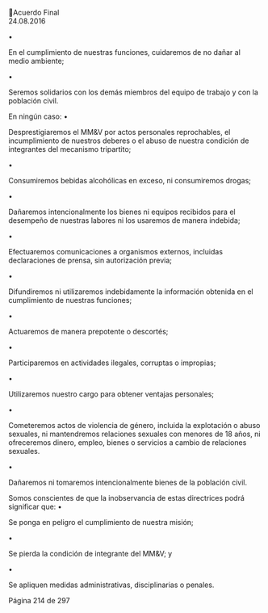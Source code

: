 Acuerdo Final  
24.08.2016  

•

En el cumplimiento de nuestras funciones, cuidaremos de no dañar al medio ambiente; 

•

Seremos solidarios con los demás miembros del equipo de trabajo y con la población civil. 

En ningún caso: 
•

Desprestigiaremos el MM&V por actos personales reprochables, el incumplimiento de nuestros 
deberes o el abuso de nuestra condición de integrantes del mecanismo tripartito; 

•

Consumiremos bebidas alcohólicas en exceso, ni consumiremos drogas; 

•

Dañaremos  intencionalmente  los  bienes  ni  equipos  recibidos  para  el  desempeño  de  nuestras 
labores ni los usaremos de manera indebida; 

•

Efectuaremos  comunicaciones  a  organismos  externos,  incluidas  declaraciones  de  prensa,  sin 
autorización previa; 

•

Difundiremos  ni  utilizaremos  indebidamente  la  información  obtenida  en  el  cumplimiento  de 
nuestras funciones; 

•

Actuaremos de manera prepotente o descortés; 

•

Participaremos en actividades ilegales, corruptas o impropias;  

•

Utilizaremos nuestro cargo para obtener ventajas personales; 

•

Cometeremos  actos  de  violencia  de  género,  incluida  la  explotación  o  abuso  sexuales,  ni 
mantendremos  relaciones  sexuales  con  menores  de  18  años,  ni  ofreceremos  dinero,  empleo, 
bienes o servicios a cambio de relaciones sexuales. 

•

Dañaremos ni tomaremos intencionalmente bienes de la población civil. 

Somos conscientes de que la inobservancia de estas directrices podrá significar que: 
•

Se ponga en peligro el cumplimiento de nuestra misión; 

•

Se pierda la condición de integrante del MM&V; y 

•

Se apliquen medidas administrativas, disciplinarias o penales. 

 
 
 
 
 
 
 
 
 
 
 
 
Página 214 de 297 
 

